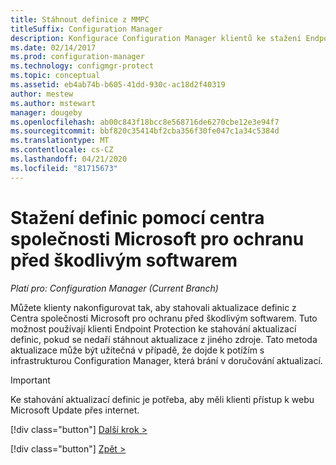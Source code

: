 ```yaml
---
title: Stáhnout definice z MMPC
titleSuffix: Configuration Manager
description: Konfigurace Configuration Manager klientů ke stažení Endpoint Protection aktualizací definic z centra společnosti Microsoft pro ochranu před škodlivým softwarem (MMPC).
ms.date: 02/14/2017
ms.prod: configuration-manager
ms.technology: configmgr-protect
ms.topic: conceptual
ms.assetid: eb4ab74b-b605-41dd-930c-ac18d2f40319
author: mestew
ms.author: mstewart
manager: dougeby
ms.openlocfilehash: ab00c843f18bcc8e568716de6270cbe12e3e94f7
ms.sourcegitcommit: bbf820c35414bf2cba356f30fe047c1a34c5384d
ms.translationtype: MT
ms.contentlocale: cs-CZ
ms.lasthandoff: 04/21/2020
ms.locfileid: "81715673"
---
```

# <a name="use-the-microsoft-malware-protection-center-to-download-definitions"></a>Stažení definic pomocí centra společnosti Microsoft pro ochranu před škodlivým softwarem

*Platí pro: Configuration Manager (Current Branch)*

 Můžete klienty nakonfigurovat tak, aby stahovali aktualizace definic z Centra společnosti Microsoft pro ochranu před škodlivým softwarem. Tuto možnost používají klienti Endpoint Protection ke stahování aktualizací definic, pokud se nedaří stáhnout aktualizace z jiného zdroje. Tato metoda aktualizace může být užitečná v případě, že dojde k potížím s infrastrukturou Configuration Manager, která brání v doručování aktualizací.

> [!IMPORTANT]
>  Ke stahování aktualizací definic je potřeba, aby měli klienti přístup k webu Microsoft Update přes internet.
> 
> 
> [!div class="button"]
> [Další krok >](endpoint-antimalware-policies.md)
> 
> [!div class="button"]
> [Zpět >](endpoint-configure-alerts.md)
